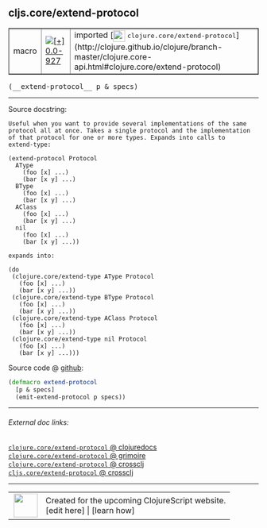 ## cljs.core/extend-protocol



 <table border="1">
<tr>
<td>macro</td>
<td><a href="https://github.com/cljsinfo/cljs-api-docs/tree/0.0-927"><img valign="middle" alt="[+] 0.0-927" title="Added in 0.0-927" src="https://img.shields.io/badge/+-0.0--927-lightgrey.svg"></a> </td>
<td>
imported [<img height="24px" valign="middle" src="http://i.imgur.com/1GjPKvB.png"> <samp>clojure.core/extend-protocol</samp>](http://clojure.github.io/clojure/branch-master/clojure.core-api.html#clojure.core/extend-protocol)
</td>
</tr>
</table>


 <samp>
(__extend-protocol__ p & specs)<br>
</samp>

---





Source docstring:

```
Useful when you want to provide several implementations of the same
protocol all at once. Takes a single protocol and the implementation
of that protocol for one or more types. Expands into calls to
extend-type:

(extend-protocol Protocol
  AType
    (foo [x] ...)
    (bar [x y] ...)
  BType
    (foo [x] ...)
    (bar [x y] ...)
  AClass
    (foo [x] ...)
    (bar [x y] ...)
  nil
    (foo [x] ...)
    (bar [x y] ...))

expands into:

(do
 (clojure.core/extend-type AType Protocol 
   (foo [x] ...) 
   (bar [x y] ...))
 (clojure.core/extend-type BType Protocol 
   (foo [x] ...) 
   (bar [x y] ...))
 (clojure.core/extend-type AClass Protocol 
   (foo [x] ...) 
   (bar [x y] ...))
 (clojure.core/extend-type nil Protocol 
   (foo [x] ...) 
   (bar [x y] ...)))
```


Source code @ [github](https://github.com/clojure/clojure/blob/clojure-1.6.0/src/clj/clojure/core_deftype.clj#L807-L845):

```clj
(defmacro extend-protocol 
  [p & specs]
  (emit-extend-protocol p specs))
```

<!--
Repo - tag - source tree - lines:

 <pre>
clojure @ clojure-1.6.0
└── src
    └── clj
        └── clojure
            └── <ins>[core_deftype.clj:807-845](https://github.com/clojure/clojure/blob/clojure-1.6.0/src/clj/clojure/core_deftype.clj#L807-L845)</ins>
</pre>

-->

---



###### External doc links:

[`clojure.core/extend-protocol` @ clojuredocs](http://clojuredocs.org/clojure.core/extend-protocol)<br>
[`clojure.core/extend-protocol` @ grimoire](http://conj.io/store/v1/org.clojure/clojure/1.7.0-beta3/clj/clojure.core/extend-protocol/)<br>
[`clojure.core/extend-protocol` @ crossclj](http://crossclj.info/fun/clojure.core/extend-protocol.html)<br>
[`cljs.core/extend-protocol` @ crossclj](http://crossclj.info/fun/cljs.core/extend-protocol.html)<br>

---

 <table>
<tr><td>
<img valign="middle" align="right" width="48px" src="http://i.imgur.com/Hi20huC.png">
</td><td>
Created for the upcoming ClojureScript website.<br>
[edit here] | [learn how]
</td></tr></table>

[edit here]:https://github.com/cljsinfo/cljs-api-docs/blob/master/cljsdoc/cljs.core_extend-protocol.cljsdoc
[learn how]:https://github.com/cljsinfo/cljs-api-docs/wiki/cljsdoc-files

<!--

This information was too distracting to show to readers, but I'll leave it
commented here since it is helpful to:

- pretty-print the data used to generate this document
- and show how to retrieve that data



The API data for this symbol:

```clj
{:ns "cljs.core",
 :name "extend-protocol",
 :signature ["[p & specs]"],
 :history [["+" "0.0-927"]],
 :type "macro",
 :full-name-encode "cljs.core_extend-protocol",
 :source {:code "(defmacro extend-protocol \n  [p & specs]\n  (emit-extend-protocol p specs))",
          :title "Source code",
          :repo "clojure",
          :tag "clojure-1.6.0",
          :filename "src/clj/clojure/core_deftype.clj",
          :lines [807 845]},
 :full-name "cljs.core/extend-protocol",
 :clj-symbol "clojure.core/extend-protocol",
 :docstring "Useful when you want to provide several implementations of the same\nprotocol all at once. Takes a single protocol and the implementation\nof that protocol for one or more types. Expands into calls to\nextend-type:\n\n(extend-protocol Protocol\n  AType\n    (foo [x] ...)\n    (bar [x y] ...)\n  BType\n    (foo [x] ...)\n    (bar [x y] ...)\n  AClass\n    (foo [x] ...)\n    (bar [x y] ...)\n  nil\n    (foo [x] ...)\n    (bar [x y] ...))\n\nexpands into:\n\n(do\n (clojure.core/extend-type AType Protocol \n   (foo [x] ...) \n   (bar [x y] ...))\n (clojure.core/extend-type BType Protocol \n   (foo [x] ...) \n   (bar [x y] ...))\n (clojure.core/extend-type AClass Protocol \n   (foo [x] ...) \n   (bar [x y] ...))\n (clojure.core/extend-type nil Protocol \n   (foo [x] ...) \n   (bar [x y] ...)))"}

```

Retrieve the API data for this symbol:

```clj
;; from Clojure REPL
(require '[clojure.edn :as edn])
(-> (slurp "https://raw.githubusercontent.com/cljsinfo/cljs-api-docs/catalog/cljs-api.edn")
    (edn/read-string)
    (get-in [:symbols "cljs.core/extend-protocol"]))
```

-->
